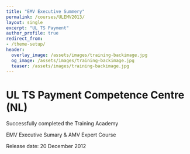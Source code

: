 ```yaml
---
title: "EMV Executive Summery"
permalink: /courses/ULEMV2013/
layout: single
excerpt: "UL TS Payment"
author_profile: true
redirect_from:
- /theme-setup/
header:
  overlay_image: /assets/images/training-backimage.jpg
  og_image: /assets/images/training-backimage.jpg
  teaser: /assets/images/training-backimage.jpg
---
```

# UL TS Payment Competence Centre (NL)

Successfully completed the Training Academy

EMV Executive Sumary & AMV Expert Course

Release date:  20 December 2012


